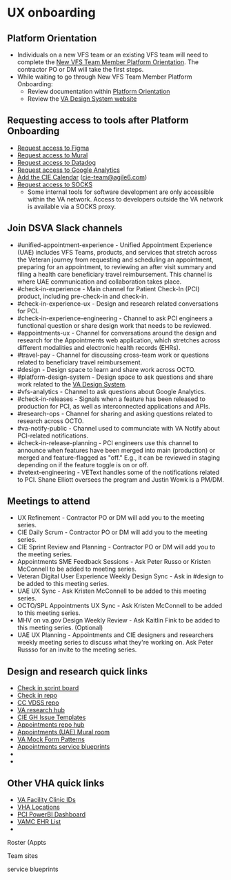 # UX onboarding 

## Platform Orientation 

- Individuals on a new VFS team or an existing VFS team will need to complete the [New VFS Team Member Platform Orientation](https://depo-platform-documentation.scrollhelp.site/getting-started/guidance-for-new-teams-and-team-members#Guidancefornewteamsandteammembers-NewVFSteammembers). The contractor PO or DM will take the first steps.
- While waiting to go through New VFS Team Member Platform Onboarding:
  - Review documentation within [Platform Orientation](https://depo-platform-documentation.scrollhelp.site/getting-started/platform-orientation)
  - Review the [VA Design System website](https://design.va.gov/)

## Requesting access to tools after Platform Onboarding

- [Request access to Figma](https://depo-platform-documentation.scrollhelp.site/research-design/figma-accounts-at-va#FigmaaccountsatVA-Requestingaccess)
- [Request access to Mural](https://depo-platform-documentation.scrollhelp.site/getting-started/request-access-to-tools#Requestaccesstotools-Mural)
- [Request access to Datadog](https://depo-platform-documentation.scrollhelp.site/developer-docs/get-access-to-datadog)
- [Request access to Google Analytics](https://depo-platform-documentation.scrollhelp.site/analytics-monitoring/new-users-to-google-analytics#NewUserstoGoogleAnalytics-HowtogetaccesstoGoogleAnalytics)
- [Add the CIE Calendar](https://calendar.google.com/calendar/embed?src=cie-team%40agile6.com&ctz=America%2FNew_York) (cie-team@agile6.com)
- [Request access to SOCKS](https://depo-platform-documentation.scrollhelp.site/getting-started/request-access-to-tools#Requestaccesstotools-SOCKSaccess)
  - Some internal tools for software development are only accessible within the VA network. Access to developers outside the VA network is available via a SOCKS proxy.

## Join DSVA Slack channels

- #unified-appointment-experience - Unified Appointment Experience (UAE) includes VFS Teams, products, and services that stretch across the Veteran journey from requesting and scheduling an appointment, preparing for an appointment, to reviewing an after visit summary and filing a health care beneficiary travel reimbursement. This channel is where UAE communication and collaboration takes place.
- #check-in-experience - Main channel for Patient Check-In (PCI) product, including pre-check-in and check-in.
- #check-in-experience-ux - Design and research related conversations for PCI.
- #check-in-experience-engineering - Channel to ask PCI engineers a functional question or share design work that needs to be reviewed.
- #appointments-ux - Channel for conversations around the design and research for the Appointments web application, which stretches across different modalities and electronic health records (EHRs).
- #travel-pay - Channel for discussing cross-team work or questions related to beneficiary travel reimbursement.
- #design - Design space to learn and share work across OCTO.
- #platform-design-system - Design space to ask questions and share work related to the [VA Design System](https://design.va.gov/).
- #vfs-analytics - Channel to ask questions about Google Analytics.
- #check-in-releases - Signals when a feature has been released to production for PCI, as well as interconnected applications and APIs.
- #research-ops - Channel for sharing and asking questions related to research across OCTO.
- #va-notify-public - Channel used to communciate with VA Notify about PCI-related notifications.
- #check-in-release-planning - PCI engineers use this channel to announce when features have been merged into main (production) or merged and feature-flagged as "off." E.g., it can be reviewed in staging depending on if the feature toggle is on or off.
- #vetext-engineering - VEText handles some of the notifications related to PCI. Shane Elliott oversees the program and Justin Wowk is a PM/DM.

## Meetings to attend

- UX Refinement - Contractor PO or DM will add you to the meeting series.
- CIE Daily Scrum - Contractor PO or DM will add you to the meeting series.
- CIE Sprint Review and Planning - Contractor PO or DM will add you to the meeting series.
- Appointments SME Feedback Sessions - Ask Peter Russo or Kristen McConnell to be added to meeting series.
- Veteran Digital User Experience Weekly Design Sync - Ask in #design to be added to this meeting series.
- UAE UX Sync - Ask Kristen McConnell to be added to this meeting series.
- OCTO/SPL Appointments UX Sync - Ask Kristen McConnell to be added to this meeting series.
- MHV on va.gov Design Weekly Review - Ask Kaitlin Fink to be added to this meeting series. (Optional)
- UAE UX Planning - Appointments and CIE designers and researchers weekly meeting series to discuss what they're working on. Ask Peter Russso for an invite to the meeting series. 

## Design and research quick links 

- [Check in sprint board](https://github.com/orgs/department-of-veterans-affairs/projects/1323/views/1?sliceBy%5Bvalue%5D=department-of-veterans-affairs%2Fva.gov-team%2362496)
- [Check in repo](https://github.com/department-of-veterans-affairs/va.gov-team/tree/master/products/health-care/checkin)
- [CC VDSS repo](https://github.com/department-of-veterans-affairs/va.gov-team/tree/master/products/health-care/appointments/va-online-scheduling/initiatives/community-care-direct-scheduling)
- [VA research hub](https://github.com/department-of-veterans-affairs/va.gov-research-repository/projects/1)
- [CIE GH Issue Templates](https://github.com/department-of-veterans-affairs/va.gov-team/tree/master/.github/ISSUE_TEMPLATE)
- [Appointments repo hub](https://github.com/department-of-veterans-affairs/va.gov-team/tree/master/products/health-care/appointments/)
- [Appointments (UAE) Mural room](https://app.mural.co/t/departmentofveteransaffairs9999/r/1675718737504)
- [VA Mock Form Patterns](https://staging.va.gov/mock-form-patterns/introduction)
- [Appointments service blueprints](https://www.figma.com/file/sCPsUDfgchOx8Dg0l3Uspb/Service-Blueprints?type=whiteboard&node-id=123-11902&t=Hj3Rd8VZVVLwxmDI-0)
- 
- 
## Other VHA quick links

- [VA Facility Clinic IDs](https://veteran.apps.va.gov/facilities/v2/facilities/637/clinics)
- [VHA Locations](https://reports.vssc.med.va.gov/ReportServer/Pages/ReportViewer.aspx?/Apps/VAST/Production/VAST_Snapshot_2&rs:Command=Render)
- [PCI PowerBI Dashboard](https://app.powerbigov.us/groups/me/apps/741625e9-a049-4f8e-a424-d13c7a723da7/reports/3dd5c5a9-2f91-4330-b04c-0182e7f8129e/ReportSectionf5d765b9673881db1c7a)
- [VAMC EHR List](https://www.va.gov/data/cms/vamc-ehr.json)
- 



Roster (Appts


Team sites

service blueprints

